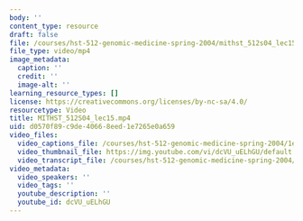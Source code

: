 ```yaml
---
body: ''
content_type: resource
draft: false
file: /courses/hst-512-genomic-medicine-spring-2004/mithst_512s04_lec15_360p_16_9.mp4
file_type: video/mp4
image_metadata:
  caption: ''
  credit: ''
  image-alt: ''
learning_resource_types: []
license: https://creativecommons.org/licenses/by-nc-sa/4.0/
resourcetype: Video
title: MITHST_512S04_lec15.mp4
uid: d0570f89-c9de-4066-8eed-1e7265e0a659
video_files:
  video_captions_file: /courses/hst-512-genomic-medicine-spring-2004/1elQKkSdKtPybPDZNFCMGJnYufSfZa9em_transcript.webvtt
  video_thumbnail_file: https://img.youtube.com/vi/dcVU_uELhGU/default.jpg
  video_transcript_file: /courses/hst-512-genomic-medicine-spring-2004/1elQKkSdKtPybPDZNFCMGJnYufSfZa9em_transcript.pdf
video_metadata:
  video_speakers: ''
  video_tags: ''
  youtube_description: ''
  youtube_id: dcVU_uELhGU
---
```


